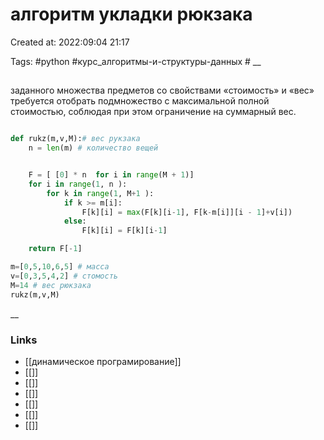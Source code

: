 # алгоритм укладки рюкзака

Created at: 2022:09:04 21:17

Tags: #python  #курс_алгоритмы-и-структуры-данных    #
__ 

##
заданного множества предметов со свойствами «стоимость» и «вес» требуется отобрать подмножество с максимальной полной стоимостью, соблюдая при этом ограничение на суммарный вес.
``` python 

def rukz(m,v,M):# вес рукзака
	n = len(m) # количество вещей


	F = [ [0] * n  for i in range(M + 1)]
	for i in range(1, n ):
	    for k in range(1, M+1 ):
	        if k >= m[i]:
	            F[k][i] = max(F[k][i-1], F[k-m[i]][i - 1]+v[i])
	        else:
	            F[k][i] = F[k][i-1]

	return F[-1]

m=[0,5,10,6,5] # масса 
v=[0,3,5,4,2] # стомость
M=14 # вес рюкзака
rukz(m,v,M)
```



__

### Links

- [[динамическое програмирование]]
- [[]]
- [[]]
- [[]]
- [[]]
- [[]]
- [[]]